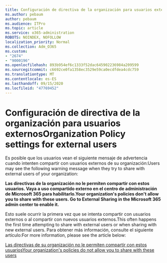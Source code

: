 ```yaml
---
title: Configuración de directiva de la organización para usuarios externos
ms.author: pebaum
author: pebaum
ms.audience: ITPro
ms.topic: article
ms.service: o365-administration
ROBOTS: NOINDEX, NOFOLLOW
localization_priority: Normal
ms.collection: Adm_O365
ms.custom:
- "2674"
- "9000196"
ms.openlocfilehash: 893b954ef6c1333f52dac645902236984a209599
ms.sourcegitcommit: c6692ce0fa1358ec3529e59ca0ecdfdea4cdc759
ms.translationtype: MT
ms.contentlocale: es-ES
ms.lasthandoff: 09/15/2020
ms.locfileid: "47769452"
---
```

# <a name="organization-policy-settings-for-external-users"></a><span data-ttu-id="85a87-102">Configuración de directiva de la organización para usuarios externos</span><span class="sxs-lookup"><span data-stu-id="85a87-102">Organization Policy settings for external users</span></span>

<span data-ttu-id="85a87-103">Es posible que los usuarios vean el siguiente mensaje de advertencia cuando intenten compartir con usuarios externos de su organización:</span><span class="sxs-lookup"><span data-stu-id="85a87-103">Users may see the following warning message when they try to share with external users of your organization:</span></span> 

   <span data-ttu-id="85a87-104">**Las directivas de la organización no le permiten compartir con estos usuarios. Vaya a uso compartido externo en el centro de administración de Microsoft 365 para habilitarlo.**</span><span class="sxs-lookup"><span data-stu-id="85a87-104">**Your organization's policies don't allow you to share with these users. Go to External Sharing in the Microsoft 365 admin center to enable it.**</span></span> 

<span data-ttu-id="85a87-105">Esto suele ocurrir la primera vez que se intenta compartir con usuarios externos o al compartir con nuevos usuarios externos.</span><span class="sxs-lookup"><span data-stu-id="85a87-105">This often happens the first time attempting to share with external users or when sharing with new external users.</span></span> <span data-ttu-id="85a87-106">Para obtener más información, consulte el siguiente artículo:</span><span class="sxs-lookup"><span data-stu-id="85a87-106">For more information, please see the article below:</span></span>

[<span data-ttu-id="85a87-107">Las directivas de su organización no le permiten compartir con estos usuarios</span><span class="sxs-lookup"><span data-stu-id="85a87-107">Your organization's policies do not allow you to share with these users</span></span>](https://docs.microsoft.com/sharepoint/support/administration/organization-policies-do-not-allow-you-to-share-with-users-error)






